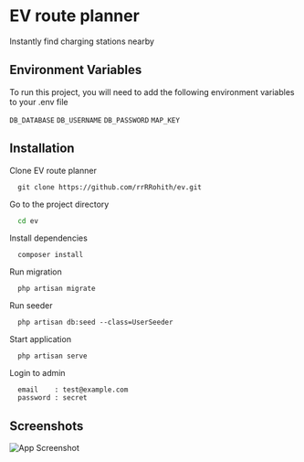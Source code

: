 
# EV route planner

Instantly find charging stations nearby

## Environment Variables

To run this project, you will need to add the following environment variables to your .env file

`DB_DATABASE`
`DB_USERNAME`
`DB_PASSWORD`
`MAP_KEY`

## Installation

Clone EV route planner

``` 
  git clone https://github.com/rrRRohith/ev.git
```

Go to the project directory

```bash
  cd ev
```

Install dependencies

``` 
  composer install
```

Run migration

``` 
  php artisan migrate
```

Run seeder

``` 
  php artisan db:seed --class=UserSeeder
```

Start application

``` 
  php artisan serve
```

Login to admin

``` 
  email    : test@example.com
  password : secret
```

## Screenshots

![App Screenshot](https://res.cloudinary.com/rr6/image/upload/v1679110263/FireShot_Capture_001_-_EV_-_Instantly_find_charging_stations_nearby_-_EV_-_127.0.0.1_anlr2x.png)


